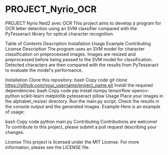 # PROJECT_Nyrio_OCR
PROJECT Nyrio Ned2  avec OCR
This project aims to develop a program for OCR letter detection using an SVM classifier compared with the PyTesseract library for optical character recognition.

Table of Contents
Description
Installation
Usage
Example
Contributing
License
Description
The program uses an SVM model for character classification on preprocessed images. Images are resized and preprocessed before being passed to the SVM model for classification. Detected characters are then compared with the results from PyTesseract to evaluate the model's performance.

Installation
Clone this repository:
bash
Copy code
git clone https://github.com/your_username/project_name.git
Install the required dependencies:
bash
Copy code
pip install numpy tensorflow opencv-python scikit-learn matplotlib pytesseract pillow
Usage
Place your images in the alphabet_resize/ directory.
Run the main.py script.
Check the results in the console output and the generated images.
Example
Here is an example of usage:

bash
Copy code
python main.py
Contributing
Contributions are welcome! To contribute to this project, please submit a pull request describing your changes.

License
This project is licensed under the MIT License. For more information, please see the LICENSE file.